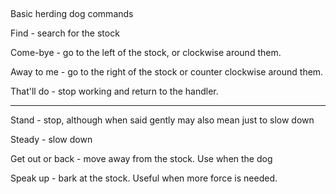 ##

Basic herding dog commands

Find - search for the stock

Come-bye - go to the left of the stock, or clockwise around them.

Away to me - go to the right of the stock or counter clockwise around them.

That'll do - stop working and return to the handler.

---

Stand - stop, although when said gently may also mean just to slow down

Steady - slow down

Get out or back - move away from the stock. Use when the dog

Speak up - bark at the stock. Useful when more force is needed.
